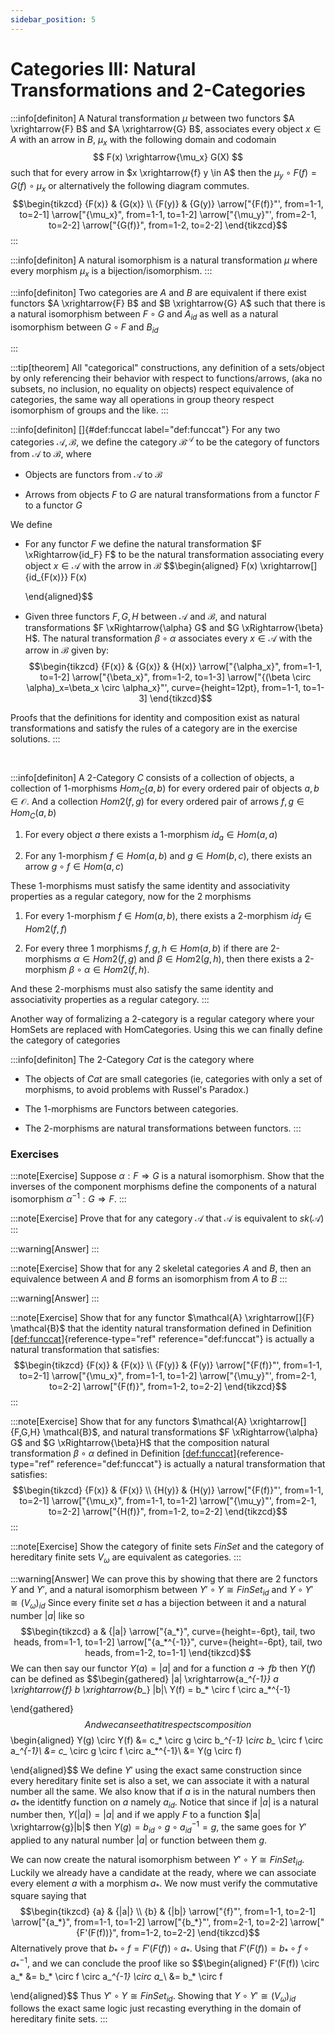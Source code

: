 ```yaml
---
sidebar_position: 5
---
```

# Categories III: Natural Transformations and 2-Categories

:::info[definiton]
A Natural transformation $\mu$ between two functors
$A \xrightarrow{F} B$ and $A \xrightarrow{G} B$, associates every object
$x \in A$ with an arrow in $B$, $\mu_x$ with the following domain and
codomain 
$$
F(x) \xrightarrow{\mu_x} G(X)
$$
such that for every arrow in
$x \xrightarrow{f} y \in A$ then the
$\mu_y \circ F(f) = G(f) \circ \mu_x$ or alternatively the following
diagram commutes. 
$$\begin{tikzcd}
    {F(x)} & {G(x)} \\
    {F(y)} & {G(y)}
    \arrow["{F(f)}"', from=1-1, to=2-1]
    \arrow["{\mu_x}", from=1-1, to=1-2]
    \arrow["{\mu_y}"', from=2-1, to=2-2]
    \arrow["{G(f)}", from=1-2, to=2-2]
\end{tikzcd}$$
:::

:::info[definiton]
A natural isomorphism is a natural transformation $\mu$ where every
morphism $\mu_x$ is a bijection/isomorphism.
:::

:::info[definiton]
Two categories are $A$ and $B$ are equivalent if there exist functors
$A \xrightarrow{F} B$ and $B \xrightarrow{G} A$ such that there is a
natural isomorphism between $F \circ G$ and $A_{id}$ as well as a
natural isomorphism between $G \circ F$ and $B_{id}$ 
<!-- $$\begin{tikzcd}
    & {\mathcal{A}} & {\mathcal{B}} \\
    {\mathcal{B}} & {\mathcal{B}} & {\mathcal{A}} & {\mathcal{A}}
    \arrow["F", curve={height=-6pt}, from=1-2, to=1-3]
    \arrow["G", curve={height=-6pt}, from=1-3, to=1-2]
    \arrow[""{name=0, anchor=center, inner sep=0}, "{G \circ F}", curve={height=-12pt}, from=2-3, to=2-4]
    \arrow[""{name=1, anchor=center, inner sep=0}, "{id_\mathcal{A}}", curve={height=-12pt}, from=2-4, to=2-3]
    \arrow[""{name=2, anchor=center, inner sep=0}, "{F \circ G}", curve={height=-12pt}, from=2-1, to=2-2]
    \arrow[""{name=3, anchor=center, inner sep=0}, "{id_\mathcal{B}}", curve={height=-12pt}, from=2-2, to=2-1]
    \arrow[shorten <=3pt, shorten >=3pt, Rightarrow, 2tail reversed, from=1, to=0]
    \arrow[shorten <=3pt, shorten >=3pt, Rightarrow, 2tail reversed, from=3, to=2]
\end{tikzcd}$$ -->
:::

:::tip[theorem]
All \"categorical\" constructions, any definition of a sets/object by
only referencing their behavior with respect to functions/arrows, (aka
no subsets, no inclusion, no equality on objects) respect equivalence of
categories, the same way all operations in group theory respect
isomorphism of groups and the like.
:::

:::info[definiton]
[]{#def:funccat label="def:funccat"} For any two categories
$\mathcal{A},\mathcal{B}$, we define the category
$\mathcal{B}^\mathcal{A}$ to be the category of functors from
$\mathcal{A}$ to $\mathcal{B}$, where

-   Objects are functors from $\mathcal{A}$ to $\mathcal{B}$

-   Arrows from objects $F$ to $G$ are natural transformations from a
    functor $F$ to a functor $G$

We define

-   For any functor $F$ we define the natural transformation
    $F \xRightarrow{id_F} F$ to be the natural transformation
    associating every object $x \in \mathcal{A}$ with the arrow in
    $\mathcal{B}$ $$\begin{aligned}
                F(x) \xrightarrow[]{id_{F(x)}} F(x)
            
    \end{aligned}$$

-   Given three functors $F,G,H$ between $\mathcal{A}$ and
    $\mathcal{B}$, and natural transformations
    $F \xRightarrow{\alpha} G$ and $G \xRightarrow{\beta} H$. The
    natural transformation $\beta \circ \alpha$ associates every
    $x \in \mathcal{A}$ with the arrow in $\mathcal{B}$ given by:
    $$\begin{tikzcd}
        {F(x)} & {G(x)} & {H(x)}
        \arrow["{\alpha_x}", from=1-1, to=1-2]
        \arrow["{\beta_x}", from=1-2, to=1-3]
        \arrow["{(\beta \circ \alpha)_x=\beta_x \circ \alpha_x}"', curve={height=12pt}, from=1-1, to=1-3]
    \end{tikzcd}$$

Proofs that the definitions for identity and composition exist as
natural transformations and satisfy the rules of a category are in the
exercise solutions.
:::

 

:::info[definiton]
A 2-Category $C$ consists of a collection of objects, a collection of
1-morphisms $Hom_C(a,b)$ for every ordered pair of objects
$a,b \in \mathcal{O}$. And a collection $Hom2(f,g)$ for every ordered
pair of arrows $f,g \in Hom_C(a,b)$

1.  For every object $a$ there exists a 1-morphism $id_a \in Hom(a,a)$

2.  For any 1-morphism $f \in Hom(a,b)$ and $g \in Hom(b,c)$, there
    exists an arrow $g \circ f \in Hom(a,c)$

These 1-morphisms must satisfy the same identity and associativity
properties as a regular category, now for the 2 morphisms

1.  For every 1-morphism $f \in Hom(a,b)$, there exists a 2-morphism
    $id_f \in Hom2(f,f)$

2.  For every three 1 morphisms $f,g,h \in Hom(a,b)$ if there are
    2-morphisms $\alpha \in Hom2(f,g)$ and $\beta \in Hom2(g,h)$, then
    there exists a 2-morphism $\beta \circ \alpha \in Hom2(f,h)$.

And these 2-morphisms must also satisfy the same identity and
associativity properties as a regular category.
:::

Another way of formalizing a 2-category is a regular category where your
HomSets are replaced with HomCategories. Using this we can finally
define the category of categories

:::info[definiton]
The 2-Category $Cat$ is the category where

-   The objects of $Cat$ are small categories (ie, categories with only
    a set of morphisms, to avoid problems with Russel's Paradox.)

-   The 1-morphisms are Functors between categories.

-   The 2-morphisms are natural transformations between functors.
:::

### Exercises

:::note[Exercise]
Suppose $\alpha: F \Rightarrow G$ is a natural isomorphism. Show that
the inverses of the component morphisms define the components of a
natural isomorphism $\alpha^{-1}: G \Rightarrow F$.
:::

:::note[Exercise]
Prove that for any category $\mathcal{A}$ that $\mathcal{A}$ is
equivalent to $sk(\mathcal{A})$
:::

:::warning[Answer]
:::

:::note[Exercise]
Show that for any 2 skeletal categories $A$ and $B$, then an equivalence
between $A$ and $B$ forms an isomorphism from $A$ to $B$
:::

:::warning[Answer]
:::

:::note[Exercise]
Show that for any functor $\mathcal{A} \xrightarrow[]{F} \mathcal{B}$
that the identity natural transformation defined in Definition
[\[def:funccat\]](#def:funccat){reference-type="ref"
reference="def:funccat"} is actually a natural transformation that
satisfies: $$\begin{tikzcd}
    {F(x)} & {F(x)} \\
    {F(y)} & {F(y)}
    \arrow["{F(f)}"', from=1-1, to=2-1]
    \arrow["{\mu_x}", from=1-1, to=1-2]
    \arrow["{\mu_y}"', from=2-1, to=2-2]
    \arrow["{F(f)}", from=1-2, to=2-2]
\end{tikzcd}$$
:::

:::note[Exercise]
Show that for any functors
$\mathcal{A} \xrightarrow[]{F,G,H} \mathcal{B}$, and natural
transformations $F \xRightarrow{\alpha} G$ and $G \xRightarrow{\beta}H$
that the composition natural transformation $\beta \circ \alpha$ defined
in Definition [\[def:funccat\]](#def:funccat){reference-type="ref"
reference="def:funccat"} is actually a natural transformation that
satisfies: 
$$\begin{tikzcd}
    {F(x)} & {F(x)} \\
    {H(y)} & {H(y)}
    \arrow["{F(f)}"', from=1-1, to=2-1]
    \arrow["{\mu_x}", from=1-1, to=1-2]
    \arrow["{\mu_y}"', from=2-1, to=2-2]
    \arrow["{H(f)}", from=1-2, to=2-2]
\end{tikzcd}$$
:::

:::note[Exercise]
Show the category of finite sets $FinSet$ and the category of hereditary
finite sets $V_\omega$ are equivalent as categories.
:::

:::warning[Answer]
We can prove this by showing that there are 2 functors $Y$ and $Y'$, and
a natural isomorphism between $Y'\circ Y \cong FinSet_{id}$ and
$Y \circ Y' \cong (V_\omega)_{id}$ Since every finite set $a$ has a
bijection between it and a natural number $|a|$ like so $$\begin{tikzcd}
        a & {|a|}
        \arrow["{a_*}", curve={height=-6pt}, tail, two heads, from=1-1, to=1-2]
        \arrow["{a_*^{-1}}", curve={height=-6pt}, tail, two heads, from=1-2, to=1-1]
    \end{tikzcd}$$ We can then say our functor $Y(a)= |a|$ and for a
function $a \rightarrow{f} b$ then $Y(f)$ can be defined as
$$\begin{gathered}
        |a| \xrightarrow{a_*^{-1}} a \xrightarrow{f} b \xrightarrow{b_*} |b|\\
        Y(f) = b_* \circ f \circ a_*^{-1}
    
\end{gathered}$$ And we can see that it respects composition
$$\begin{aligned}
        Y(g) \circ Y(f) &= c_* \circ g \circ b_*^{-1} \circ b_* \circ f \circ a_*^{-1}\\
        &= c_* \circ g \circ  f \circ a_*^{-1}\\
        &= Y(g \circ f)
    
\end{aligned}$$ We define $Y'$ using the exact same construction since
every hereditary finite set is also a set, we can associate it with a
natural number all the same. We also know that if $a$ is in the natural
numbers then $a_*$ the identitfy function on $a$ namely $a_{id}$. Notice
that since if $|a|$ is a natural number then, $Y(|a|)=|a|$ and if we
apply $F$ to a function $|a| \xrightarrow{g}|b|$ then
$Y(g)= b_{id} \circ g \circ a_{id}^{-1}=g$, the same goes for $Y'$
applied to any natural number $|a|$ or function between them $g$.

We can now create the natural isomorphism between
$Y'\circ Y \cong FinSet_{id}$. Luckily we already have a candidate at
the ready, where we can associate every element $a$ with a morphism
$a_*$. We now must verify the commutative square saying that
$$\begin{tikzcd}
        {a} & {|a|} \\
        {b} & {|b|}
        \arrow["{f}"', from=1-1, to=2-1]
        \arrow["{a_*}", from=1-1, to=1-2]
        \arrow["{b_*}"', from=2-1, to=2-2]
        \arrow["{F'(F(f))}", from=1-2, to=2-2]
    \end{tikzcd}$$ Alternatively prove that
$b_* \circ f = F'(F(f)) \circ  a_*$. Using that
$F'(F(f))= b_* \circ f \circ a_*^{-1}$, and we can conclude the proof
like so $$\begin{aligned}
        F'(F(f)) \circ  a_* &= b_* \circ f \circ a_*^{-1} \circ a_*\\
        &= b_* \circ f 
    
\end{aligned}$$ Thus $Y'\circ Y \cong FinSet_{id}$. Showing that
$Y \circ Y' \cong (V_\omega)_{id}$ follows the exact same logic just
recasting everything in the domain of hereditary finite sets.
:::
